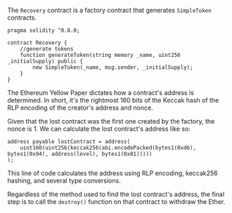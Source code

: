 The `Recovery` contract is a factory contract that generates `SimpleToken` contracts.

```solidity
pragma solidity ^0.8.0;

contract Recovery {
    //generate tokens
    function generateToken(string memory _name, uint256 _initialSupply) public {
        new SimpleToken(_name, msg.sender, _initialSupply);
    }
}
```

The Ethereum Yellow Paper dictates how a contract's address is determined. In short, it's the rightmost 160 bits of the Keccak hash of the RLP encoding of the creator's address and nonce.

Given that the lost contract was the first one created by the factory, the nonce is 1. We can calculate the lost contract's address like so:

```solidity
address payable lostContract = address(
    uint160(uint256(keccak256(abi.encodePacked(bytes1(0xd6), bytes1(0x94), address(level), bytes1(0x01)))))
);
```

This line of code calculates the address using RLP encoding, keccak256 hashing, and several type conversions.

Regardless of the method used to find the lost contract's address, the final step is to call the `destroy()` function on that contract to withdraw the Ether.
